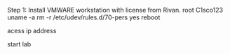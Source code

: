 Step 1: Install VMWARE workstation with license from Rivan.
root
C1sco123
uname -a
rm -r /etc/udev/rules.d/70-pers
yes
reboot


acess ip address

start lab
